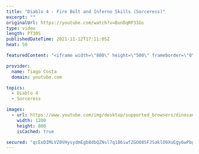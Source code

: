 ```yaml
---
title: "Diablo 4 - Fire Bolt and Inferno Skills (Sorceress)"
excerpt: ""
originalUrl: https://youtube.com/watch?v=BunDqRP31Gs
type: video
length: PT30S
publishedDateTime: 2021-11-12T17:11:05Z
heat: 50

featuredContent: "<iframe width=\"800\" height=\"500\" frameborder=\"0\" src=\"https://www.youtube.com/embed/BunDqRP31Gs\" allow=\"accelerometer; autoplay; encrypted-media; gyroscope; picture-in-picture\" allowfullscreen></iframe>"

provider:
  name: Tiago Costa
  domain: youtube.com

topics:
  - Diablo 4
  - Sorceress

images:
  - url: https://www.youtube.com/img/desktop/supported_browsers/dinosaur.png
    width: 1200
    height: 800
    isCached: true

secured: "qcExDIMLVZ0VHysydmEgb8dbQZNsl7q186iwfZGOO8SFJSaklO9XuEgy6wPbg4VmMCgZT134L27pIs9FEeEnX+QktJeCda5jgkZYuYhxAuzC5i53ocGVbMqH7yIwqQ9rNJn0WKLpGg6k8iapxz3AzR8FZYeOXAeGFplcNtjkKJVIuM9kP1LNRRFu6yNTb/BSYYSN8kMPq2Plo+bJ7hlloV9OYr6quedllSze3xWKOKiF/nAFdlnwTr8xtYqzyxnQMRPGlIvHOASXDzQ44Iy1vI1f98e5D8Sa0YSOEEyeh9KEfFvXh2il8+n4mbkCZiSX7Sm6fMn6nKXveDeirKtdj5xK4fxgUtJV5AIoijv3ugcCE6k00RVMU+1a6pPYKrLrKxNPthtgCUPEV9o1vjjY9rQY3hPcp1chyUQrTQ6jqdI=;fBVDj9doYDK+w57GmuXatA=="
---
```


